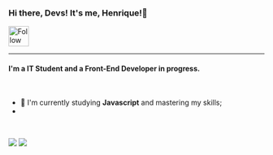 ### Hi there, Devs! It's me, Henrique!👋

[<img src="https://cdn.jsdelivr.net/gh/devicons/devicon@latest/icons/linkedin/linkedin-original.svg" height="40em" align="center" alt="Follow Henrique Britto on LinkedIn" />](https://www.linkedin.com/in/henrique-britto/)

----

#### I'm a IT Student and a Front-End Developer in progress.

<br> 

- :rocket: I'm currently studying **Javascript** and mastering my skills;
- 
<br>

<p>
<img src = "https://github-readme-stats.vercel.app/api?username=HenriqueGBritto&show_icons=true&theme=buefy&line_height=27">
<img src = "https://github-readme-stats.vercel.app/api/top-langs/?username=HenriqueGBritto&theme=buefy">
</p>


<!--
**HenriqueGBritto/HenriqueGBritto** is a ✨ _special_ ✨ repository because its `README.md` (this file) appears on your GitHub profile.

Here are some ideas to get you started:

- 🔭 I’m currently working on ...
- 🌱 I’m currently learning ...
- 👯 I’m looking to collaborate on ...
- 🤔 I’m looking for help with ...
- 💬 Ask me about ...
- 📫 How to reach me: ...
- 😄 Pronouns: ...
- ⚡ Fun fact: ...
-->



